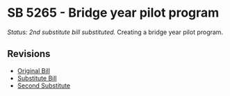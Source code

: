 # SB 5265 - Bridge year pilot program
*Status: 2nd substitute bill substituted.*
Creating a bridge year pilot program.

## Revisions
* [Original Bill](1/)
* [Substitute Bill](S/)
* [Second Substitute](S2/)